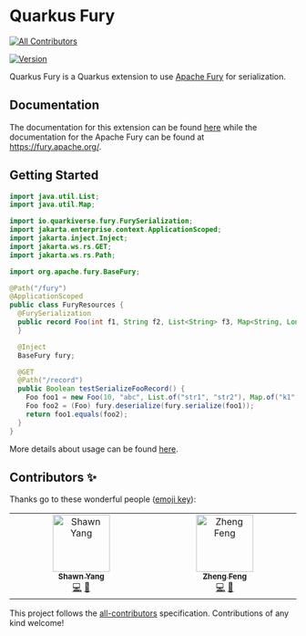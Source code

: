 # Quarkus Fury
<!-- ALL-CONTRIBUTORS-BADGE:START - Do not remove or modify this section -->
[![All Contributors](https://img.shields.io/badge/all_contributors-2-orange.svg?style=flat-square)](#contributors-)
<!-- ALL-CONTRIBUTORS-BADGE:END -->

[![Version](https://img.shields.io/maven-central/v/io.quarkiverse.fury/quarkus-fury?logo=apache-maven&style=flat-square)](https://central.sonatype.com/artifact/io.quarkiverse.fury/quarkus-fury-parent)

Quarkus Fury is a Quarkus extension to use [Apache Fury](https://github.com/apache/fury) for serialization.

## Documentation

The documentation for this extension can be found [here](https://docs.quarkiverse.io/quarkus-fury/dev/index.html) while the documentation for the Apache Fury can be found at https://fury.apache.org/.

## Getting Started

```java
import java.util.List;
import java.util.Map;

import io.quarkiverse.fury.FurySerialization;
import jakarta.enterprise.context.ApplicationScoped;
import jakarta.inject.Inject;
import jakarta.ws.rs.GET;
import jakarta.ws.rs.Path;

import org.apache.fury.BaseFury;

@Path("/fury")
@ApplicationScoped
public class FuryResources {
  @FurySerialization
  public record Foo(int f1, String f2, List<String> f3, Map<String, Long> f4) {
  }

  @Inject
  BaseFury fury;

  @GET
  @Path("/record")
  public Boolean testSerializeFooRecord() {
    Foo foo1 = new Foo(10, "abc", List.of("str1", "str2"), Map.of("k1", 10L, "k2", 20L));
    Foo foo2 = (Foo) fury.deserialize(fury.serialize(foo1));
    return foo1.equals(foo2);
  }
}
```

More details about usage can be found [here](https://docs.quarkiverse.io/quarkus-fury/dev/index.html).

## Contributors ✨

Thanks go to these wonderful people ([emoji key](https://allcontributors.org/docs/en/emoji-key)):

<!-- ALL-CONTRIBUTORS-LIST:START - Do not remove or modify this section -->
<!-- prettier-ignore-start -->
<!-- markdownlint-disable -->
<table>
  <tbody>
    <tr>
      <td align="center" valign="top" width="14.28%"><a href="https://github.com/chaokunyang"><img src="https://avatars.githubusercontent.com/u/12445254?v=4?s=100" width="100px;" alt="Shawn Yang"/><br /><sub><b>Shawn Yang</b></sub></a><br /><a href="https://github.com/quarkiverse/quarkus-fury/commits?author=chaokunyang" title="Code">💻</a> <a href="#maintenance-chaokunyang" title="Maintenance">🚧</a></td>
      <td align="center" valign="top" width="14.28%"><a href="https://zhfeng.github.io/"><img src="https://avatars.githubusercontent.com/u/1246139?v=4?s=100" width="100px;" alt="Zheng Feng"/><br /><sub><b>Zheng Feng</b></sub></a><br /><a href="https://github.com/quarkiverse/quarkus-fury/commits?author=zhfeng" title="Code">💻</a> <a href="#maintenance-zhfeng" title="Maintenance">🚧</a></td>
    </tr>
  </tbody>
</table>

<!-- markdownlint-restore -->
<!-- prettier-ignore-end -->

<!-- ALL-CONTRIBUTORS-LIST:END -->

This project follows the [all-contributors](https://github.com/all-contributors/all-contributors) specification. Contributions of any kind welcome!
